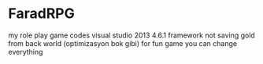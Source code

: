 # FaradRPG
my role play game codes
visual studio 2013
4.6.1 framework
not saving gold from back world
(optimizasyon bok gibi)
for fun game
you can change everything
